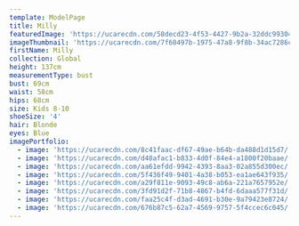 ```yaml
---
template: ModelPage
title: Milly
featuredImage: 'https://ucarecdn.com/58decd23-4f53-4427-9b2a-32ddc9930424/'
imageThumbnail: 'https://ucarecdn.com/7f60497b-1975-47a8-9f8b-34ac7286cfac/'
firstName: Milly
collection: Global
height: 137cm
measurementType: bust
bust: 69cm
waist: 58cm
hips: 68cm
size: Kids 8-10
shoeSize: '4'
hair: Blonde
eyes: Blue
imagePortfolio:
  - image: 'https://ucarecdn.com/8c41faac-df67-49ae-b64b-da488d1d15d7/'
  - image: 'https://ucarecdn.com/d48afac1-b833-4d0f-84e4-a1800f20baae/'
  - image: 'https://ucarecdn.com/aa61efdd-9942-4393-8aa3-02a855d300ec/'
  - image: 'https://ucarecdn.com/5f436f49-9401-4a38-b053-ea1ae643f935/'
  - image: 'https://ucarecdn.com/a29f811e-9093-49c8-ab6a-221a7657952e/'
  - image: 'https://ucarecdn.com/3fd91d2f-71b8-4867-b4fd-6daaa577f31d/'
  - image: 'https://ucarecdn.com/faa25c4f-d3ad-4691-b30e-9a79423e8724/'
  - image: 'https://ucarecdn.com/676b87c5-62a7-4569-9757-5f4ccec6c045/'
---
```


